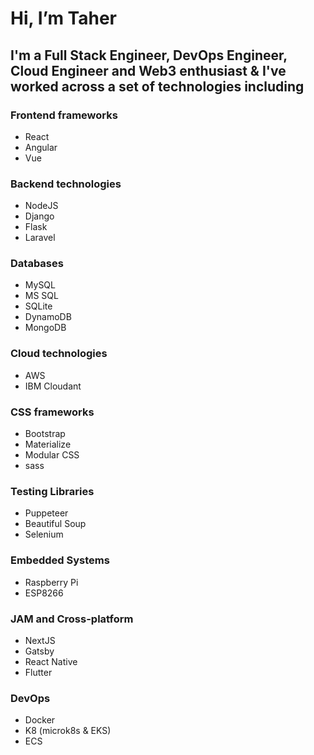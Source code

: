 # Hi, I’m Taher

## I'm a Full Stack Engineer, DevOps Engineer, Cloud Engineer and Web3 enthusiast & I've worked across a set of technologies including

### Frontend frameworks
- React
- Angular
- Vue

### Backend technologies
- NodeJS
- Django
- Flask
- Laravel

### Databases
- MySQL
- MS SQL
- SQLite
- DynamoDB
- MongoDB

### Cloud technologies
- AWS
- IBM Cloudant

### CSS frameworks
- Bootstrap
- Materialize
- Modular CSS
- sass

### Testing Libraries
- Puppeteer
- Beautiful Soup
- Selenium

### Embedded Systems
- Raspberry Pi
- ESP8266

### JAM and Cross-platform
- NextJS
- Gatsby
- React Native
- Flutter

### DevOps
- Docker
- K8 (microk8s & EKS)
- ECS
